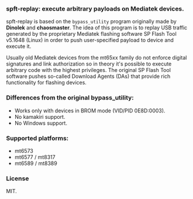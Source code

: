 ### spft-replay: execute arbitrary payloads on Mediatek devices.

spft-replay is based on the `bypass_utility` program originally made by **Dinolek** and **chaosmaster**. The idea of this program is to replay USB traffic generated by the proprietary Mediatek flashing software SP Flash Tool v5.1648 (Linux) in order to push user-specified payload to device and execute it.

Usually old Mediatek devices from the mt65xx family do not enforce digital signatures and link authorization so in theory it's possible to execute arbitrary code with the highest privileges. The original SP Flash Tool software pushes so-called Download Agents (DAs) that provide rich functionality for flashing devices.

### Differences from the original bypass_utility:
* Works only with devices in BROM mode (VID/PID 0E8D:0003).
* No kamakiri support.
* No Windows support.

### Supported platforms:
* mt6573
* mt6577 / mt8317
* mt6589 / mt8389

### License
MIT.
